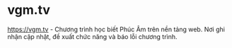 # vgm.tv
https://vgm.tv - Chương trình học biết Phúc Âm trên nền tảng web. Nơi ghi nhận cập nhật, đề xuất chức năng và báo lỗi chương trình.
